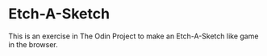 # Etch-A-Sketch

This is an exercise in The Odin Project to make an Etch-A-Sketch like game in the browser.
